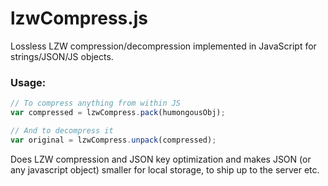 lzwCompress.js
==============

Lossless LZW compression/decompression implemented in JavaScript for strings/JSON/JS objects. 

### Usage:

```javascript
// To compress anything from within JS
var compressed = lzwCompress.pack(humongousObj);

// And to decompress it
var original = lzwCompress.unpack(compressed);
```

Does LZW compression and JSON key optimization and makes JSON (or any javascript object) smaller for local storage, to ship up to the server etc.